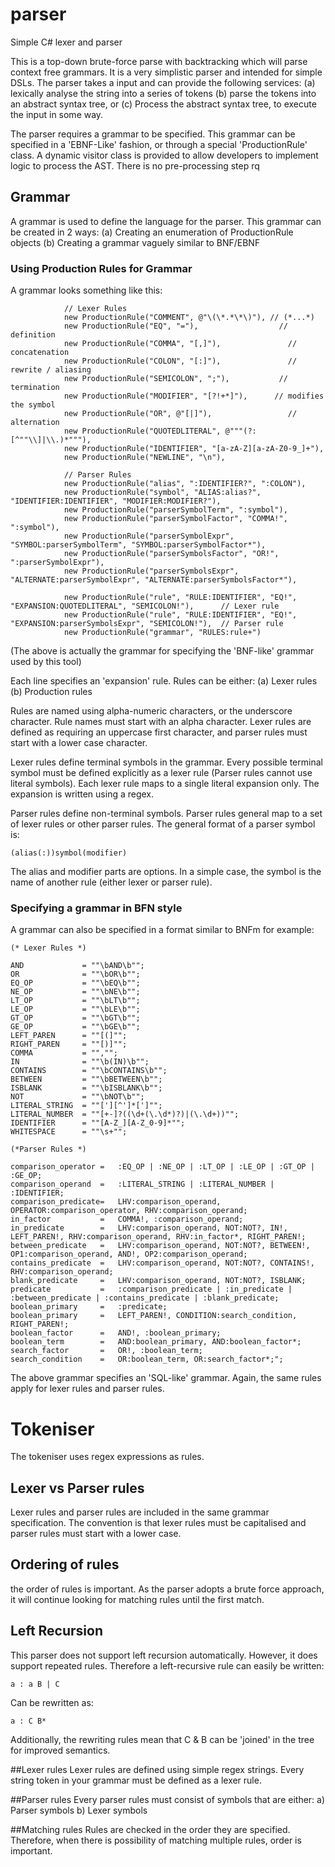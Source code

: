 # parser
Simple C# lexer and parser

This is a top-down brute-force parse with backtracking which will parse context free grammars. It is a very simplistic parser and intended for simple DSLs. The parser takes a input and can provide the following services:
(a) lexically analyse the string into a series of tokens
(b) parse the tokens into an abstract syntax tree, or
(c) Process the abstract syntax tree, to execute the input in some way.

The parser requires a grammar to be specified. This grammar can be specified in a 'EBNF-Like' fashion, or through a special 'ProductionRule' class. A dynamic visitor class is provided to allow developers to implement logic to process the AST. There is no pre-processing step rq

## Grammar
A grammar is used to define the language for the parser. This grammar can be created in 2 ways:
(a) Creating an enumeration of ProductionRule objects
(b) Creating a grammar vaguely similar to BNF/EBNF

### Using Production Rules for Grammar
A grammar looks something like this:

```
            // Lexer Rules
            new ProductionRule("COMMENT", @"\(\*.*\*\)"), // (*...*)
            new ProductionRule("EQ", "="),                  // definition
            new ProductionRule("COMMA", "[,]"),               // concatenation
            new ProductionRule("COLON", "[:]"),               // rewrite / aliasing
            new ProductionRule("SEMICOLON", ";"),           // termination
            new ProductionRule("MODIFIER", "[?!+*]"),      // modifies the symbol
            new ProductionRule("OR", @"[|]"),                 // alternation
            new ProductionRule("QUOTEDLITERAL", @"""(?:[^""\\]|\\.)*"""),
            new ProductionRule("IDENTIFIER", "[a-zA-Z][a-zA-Z0-9_]+"),
            new ProductionRule("NEWLINE", "\n"),

            // Parser Rules
            new ProductionRule("alias", ":IDENTIFIER?", ":COLON"),
            new ProductionRule("symbol", "ALIAS:alias?", "IDENTIFIER:IDENTIFIER", "MODIFIER:MODIFIER?"),
            new ProductionRule("parserSymbolTerm", ":symbol"),
            new ProductionRule("parserSymbolFactor", "COMMA!", ":symbol"),
            new ProductionRule("parserSymbolExpr", "SYMBOL:parserSymbolTerm", "SYMBOL:parserSymbolFactor*"),
            new ProductionRule("parserSymbolsFactor", "OR!", ":parserSymbolExpr"),
            new ProductionRule("parserSymbolsExpr", "ALTERNATE:parserSymbolExpr", "ALTERNATE:parserSymbolsFactor*"),

            new ProductionRule("rule", "RULE:IDENTIFIER", "EQ!", "EXPANSION:QUOTEDLITERAL", "SEMICOLON!"),      // Lexer rule
            new ProductionRule("rule", "RULE:IDENTIFIER", "EQ!", "EXPANSION:parserSymbolsExpr", "SEMICOLON!"),  // Parser rule
            new ProductionRule("grammar", "RULES:rule+")
```

(The above is actually the grammar for specifying the 'BNF-like' grammar used by this tool)

Each line specifies an 'expansion' rule. Rules can be either:
(a) Lexer rules
(b) Production rules

Rules are named using alpha-numeric characters, or the underscore character. Rule names must start with an alpha character. Lexer rules are defined as requiring an uppercase first character, and parser rules must start with a lower case character.

Lexer rules define terminal symbols in the grammar. Every possible terminal symbol must be defined explicitly as a lexer rule (Parser rules cannot use literal symbols). Each lexer rule maps to a single literal expansion only. The expansion is written using a regex.

Parser rules define non-terminal symbols. Parser rules general map to a set of lexer rules or other parser rules. The general format of a parser symbol is:

`(alias(:))symbol(modifier)`

The alias and modifier parts are options. In a simple case, the symbol is the name of another rule (either lexer or parser rule).

### Specifying a grammar in BFN style

A grammar can also be specified in a format similar to BNFm for example:

```
(* Lexer Rules *)

AND             = ""\bAND\b"";
OR              = ""\bOR\b"";
EQ_OP           = ""\bEQ\b"";
NE_OP           = ""\bNE\b"";
LT_OP           = ""\bLT\b"";
LE_OP           = ""\bLE\b"";
GT_OP           = ""\bGT\b"";
GE_OP           = ""\bGE\b"";
LEFT_PAREN      = ""[(]"";
RIGHT_PAREN     = ""[)]"";
COMMA           = "","";
IN              = ""\b(IN)\b"";
CONTAINS        = ""\bCONTAINS\b"";
BETWEEN         = ""\bBETWEEN\b"";
ISBLANK         = ""\bISBLANK\b"";
NOT             = ""\bNOT\b"";
LITERAL_STRING  = ""['][^']*[']"";
LITERAL_NUMBER  = ""[+-]?((\d+(\.\d*)?)|(\.\d+))"";
IDENTIFIER      = ""[A-Z_][A-Z_0-9]*"";
WHITESPACE      = ""\s+"";

(*Parser Rules *)

comparison_operator =   :EQ_OP | :NE_OP | :LT_OP | :LE_OP | :GT_OP | :GE_OP;
comparison_operand  =   :LITERAL_STRING | :LITERAL_NUMBER | :IDENTIFIER;
comparison_predicate=   LHV:comparison_operand, OPERATOR:comparison_operator, RHV:comparison_operand;
in_factor           =   COMMA!, :comparison_operand;
in_predicate        =   LHV:comparison_operand, NOT:NOT?, IN!, LEFT_PAREN!, RHV:comparison_operand, RHV:in_factor*, RIGHT_PAREN!;
between_predicate   =   LHV:comparison_operand, NOT:NOT?, BETWEEN!, OP1:comparison_operand, AND!, OP2:comparison_operand;
contains_predicate  =   LHV:comparison_operand, NOT:NOT?, CONTAINS!, RHV:comparison_operand;
blank_predicate     =   LHV:comparison_operand, NOT:NOT?, ISBLANK;
predicate           =   :comparison_predicate | :in_predicate | :between_predicate | :contains_predicate | :blank_predicate;
boolean_primary     =   :predicate;
boolean_primary     =   LEFT_PAREN!, CONDITION:search_condition, RIGHT_PAREN!;
boolean_factor      =   AND!, :boolean_primary;
boolean_term        =   AND:boolean_primary, AND:boolean_factor*;
search_factor       =   OR!, :boolean_term;
search_condition    =   OR:boolean_term, OR:search_factor*;";
```

The above grammar specifies an 'SQL-like' grammar. Again, the same rules apply for lexer rules and parser rules.

# Tokeniser
The tokeniser uses regex expressions as rules.
## Lexer vs Parser rules
Lexer rules and parser rules are included in the same grammar specification. The convention
is that lexer rules must be capitalised and parser rules must start with a lower case.

## Ordering of rules
the order of rules is important. As the parser adopts a brute force approach, it will continue looking for matching rules until the first match.

## Left Recursion
This parser does not support left recursion automatically. However, it does support repeated rules.
Therefore a left-recursive rule can easily be written:

`a : a B | C`

Can be rewritten as:

`a : C B*`

Additionally, the rewriting rules mean that C & B can be 'joined' in the tree for improved semantics.

##Lexer rules
Lexer rules are defined using simple regex strings. Every string token in your grammar must be defined as 
a lexer rule. 

##Parser rules
Every parser rules must consist of symbols that are either:
a) Parser symbols
b) Lexer symbols

##Matching rules
Rules are checked in the order they are specified. Therefore, when there is possibility
of matching multiple rules, order is important.

